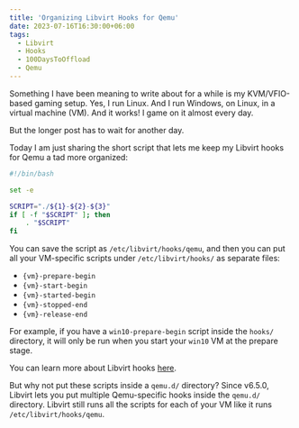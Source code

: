 ```yaml
---
title: 'Organizing Libvirt Hooks for Qemu'
date: 2023-07-16T16:30:00+06:00
tags:
  - Libvirt
  - Hooks
  - 100DaysToOffload
  - Qemu
---
```


Something I have been meaning to write about for a while is my KVM/VFIO-based gaming setup. Yes, I run Linux. And I run Windows, on Linux, in a virtual machine (VM). And it works! I game on it almost every day.

But the longer post has to wait for another day.

Today I am just sharing the short script that lets me keep my Libvirt hooks for Qemu a tad more organized:

``` bash
#!/bin/bash

set -e

SCRIPT="./${1}-${2}-${3}"
if [ -f "$SCRIPT" ]; then
    . "$SCRIPT"
fi
```

You can save the script as `/etc/libvirt/hooks/qemu`, and then you can put all your VM-specific scripts under `/etc/libvirt/hooks/` as separate files:

- `{vm}-prepare-begin`
- `{vm}-start-begin`
- `{vm}-started-begin`
- `{vm}-stopped-end`
- `{vm}-release-end`

For example, if you have a `win10-prepare-begin` script inside the `hooks/` directory, it will only be run when you start your `win10` VM at the prepare stage.

You can learn more about Libvirt hooks [here](https://libvirt.org/hooks.html).

But why not put these scripts inside a `qemu.d/` directory? Since v6.5.0, Libvirt lets you put multiple Qemu-specific hooks inside the `qemu.d/` directory. Libvirt still runs all the scripts for each of your VM like it runs `/etc/libvirt/hooks/qemu`.
